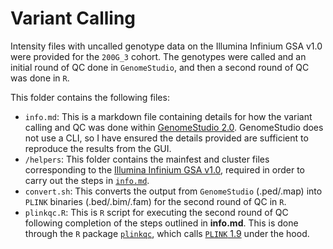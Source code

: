 # Variant Calling

Intensity files with uncalled genotype data on the Illumina Infinium GSA v1.0 were provided for the `200G_3` cohort. The genotypes were called and an initial round of QC done in `GenomeStudio`, and then a second round of QC was done in `R`.

This folder contains the following files:
* `info.md`: This is a markdown file containing details for how the variant calling and QC was done within [GenomeStudio 2.0][genomestudio]. GenomeStudio does not use a CLI, so I have ensured the details provided are sufficient to reproduce the results from the GUI.
* `/helpers`: This folder contains the mainfest and cluster files corresponding to the [Illumina Infinium GSA v1.0][gsa], required in order to carry out the steps in [`info.md`][info].
* `convert.sh`: This converts the output from `GenomeStudio` (.ped/.map) into `PLINK` binaries (.bed/.bim/.fam) for the second round of QC in `R`.
* `plinkqc.R`: This is `R` script for executing the second round of QC following completion of the steps outlined in **info.md**. This is done through the `R` package [`plinkqc`][plinkqc], which calls [`PLINK` 1.9][plink] under the hood.

[genomestudio]: https://emea.support.illumina.com/array/array_software/genomestudio/downloads.html
[gsa]: https://emea.support.illumina.com/array/array_kits/infinium-global-screening-array/downloads.html
[info]: https://github.com/nbashir97/alspac_imputation/blob/main/calling/info.md
[plink]: https://www.cog-genomics.org/plink/
[plinkqc]: https://meyer-lab-cshl.github.io/plinkQC/articles/plinkQC.html

